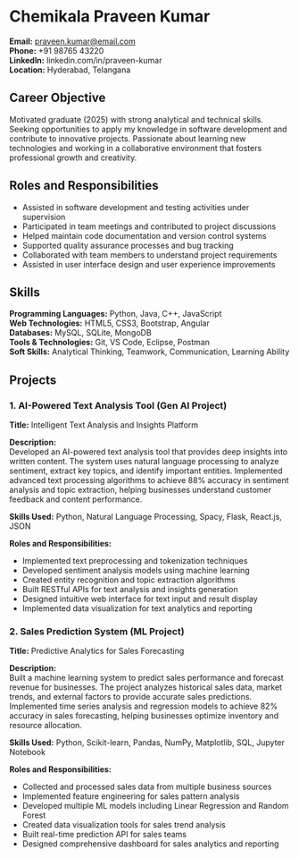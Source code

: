 # Chemikala Praveen Kumar
**Email:** praveen.kumar@email.com  
**Phone:** +91 98765 43220  
**LinkedIn:** linkedin.com/in/praveen-kumar  
**Location:** Hyderabad, Telangana  

## Career Objective
Motivated graduate (2025) with strong analytical and technical skills. Seeking opportunities to apply my knowledge in software development and contribute to innovative projects. Passionate about learning new technologies and working in a collaborative environment that fosters professional growth and creativity.

## Roles and Responsibilities
- Assisted in software development and testing activities under supervision
- Participated in team meetings and contributed to project discussions
- Helped maintain code documentation and version control systems
- Supported quality assurance processes and bug tracking
- Collaborated with team members to understand project requirements
- Assisted in user interface design and user experience improvements

## Skills
**Programming Languages:** Python, Java, C++, JavaScript  
**Web Technologies:** HTML5, CSS3, Bootstrap, Angular  
**Databases:** MySQL, SQLite, MongoDB  
**Tools & Technologies:** Git, VS Code, Eclipse, Postman  
**Soft Skills:** Analytical Thinking, Teamwork, Communication, Learning Ability  

## Projects

### 1. AI-Powered Text Analysis Tool (Gen AI Project)
**Title:** Intelligent Text Analysis and Insights Platform

**Description:**  
Developed an AI-powered text analysis tool that provides deep insights into written content. The system uses natural language processing to analyze sentiment, extract key topics, and identify important entities. Implemented advanced text processing algorithms to achieve 88% accuracy in sentiment analysis and topic extraction, helping businesses understand customer feedback and content performance.

**Skills Used:** Python, Natural Language Processing, Spacy, Flask, React.js, JSON

**Roles and Responsibilities:**
- Implemented text preprocessing and tokenization techniques
- Developed sentiment analysis models using machine learning
- Created entity recognition and topic extraction algorithms
- Built RESTful APIs for text analysis and insights generation
- Designed intuitive web interface for text input and result display
- Implemented data visualization for text analytics and reporting

### 2. Sales Prediction System (ML Project)
**Title:** Predictive Analytics for Sales Forecasting

**Description:**  
Built a machine learning system to predict sales performance and forecast revenue for businesses. The project analyzes historical sales data, market trends, and external factors to provide accurate sales predictions. Implemented time series analysis and regression models to achieve 82% accuracy in sales forecasting, helping businesses optimize inventory and resource allocation.

**Skills Used:** Python, Scikit-learn, Pandas, NumPy, Matplotlib, SQL, Jupyter Notebook

**Roles and Responsibilities:**
- Collected and processed sales data from multiple business sources
- Implemented feature engineering for sales pattern analysis
- Developed multiple ML models including Linear Regression and Random Forest
- Created data visualization tools for sales trend analysis
- Built real-time prediction API for sales teams
- Designed comprehensive dashboard for sales analytics and reporting
